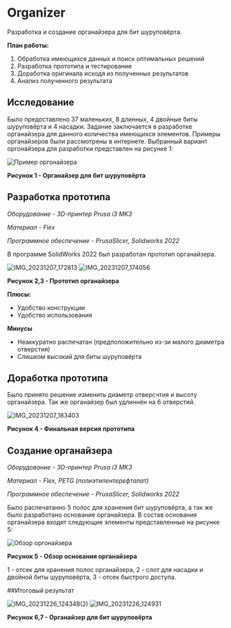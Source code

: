 # Organizer
Разработка и создание органайзера для бит шуруповёрта.

**План работы:**
1. Обработка имеющихся данных и поиск оптимальных решений
2. Разработка прототипа и тестирование
3. Доработка оригинала исходя из полученных результатов
4. Анализ полученного результата

## Исследование
Было предоставлено 37 маленьких, 8 длинных, 4 двойные биты шуруповёрта и 4 насадки. Задание заключается в разработке органайзера для данного количества имеющихся элементов.
Примеры органайзеров были рассмотрены в интернете. Выбранный вариант оргонайзера для разработки представлен на рисунке 1:

![Пример оргонайзера](https://github.com/HellraidKraid/Organizer/assets/144485874/aa2ffbb3-25aa-4b67-ba3e-f0635f09c205)

**Рисунок 1 - Органайзер для бит шуруповёрта**

## Разработка прототипа

*Оборудование - 3D-принтер Prusa i3 MK3*

*Материал - Flex*

*Программное обеспечение - PrusaSlicer, Solidworks 2022*

В программе SolidWorks 2022 был разработан прототип органайзера.

![IMG_20231207_172813](https://github.com/HellraidKraid/Organizer/assets/144485874/88e6efec-b3c2-4cf2-a88b-2611aeb20150)
![IMG_20231207_174056](https://github.com/HellraidKraid/Organizer/assets/144485874/be025fa6-956c-49cb-9a49-001a70cb94ac)

**Рисунок 2,3 - Прототип органайзера**

**Плюсы:**
- Удобство конструкции
- Удобство использования

**Минусы**
- Неаккуратно распечатан (предположительно из-зи малого диаметра отверстия)
- Слишком высокий для биты шуруповёрта

## Доработка прототипа

Было принято решение изменить диаметр отверсчтия и высоту органайзера. Так же органайзер был удлиннён на 6 отверстий.

![IMG_20231207_183403](https://github.com/HellraidKraid/Organizer/assets/144485874/d2360b68-62f4-400b-8c40-f17b3500fbb0)

**Рисунок 4 - Финальная версия прототипа**

## Создание органайзера

*Оборудование - 3D-принтер Prusa i3 MK3*

*Материал - Flex, PETG (полиэтилентерефталат)*

*Программное обеспечение - PrusaSlicer, Solidworks 2022*

Было распечатанно 5 полос для хранения бит шуруповёрта, а так же было разработано основание органайзера.
В состав основания органайзера входят следующие элементы представленные на рисунке 5:

![Обзор оргонайзера](https://github.com/HellraidKraid/Organizer/assets/144485874/4c043ce9-2f3d-4c2e-8b5d-a8d2a1cea897)

**Рисунок 5 - Обзор основания органайзера**

1 - отсек для хранения полос органайзера, 2 - слот для насадки и двойной биты шуруповёрта, 3 - отсек быстрого доступа.

##Итоговый результат

![IMG_20231226_124348(2)](https://github.com/HellraidKraid/Organizer/assets/144485874/c7485b3d-6879-43d0-9679-9e61e43ce927)
![IMG_20231226_124931](https://github.com/HellraidKraid/Organizer/assets/144485874/7093e0e7-6f9b-4649-810f-9d93aba55b92)

**Рисунок 6,7 - Органайзер для бит шуруповёрта**

